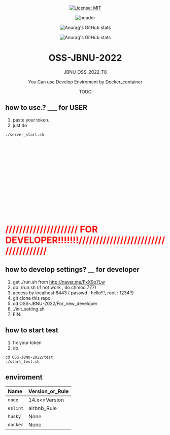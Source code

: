 <div align=center>
 
[![License: MIT](https://img.shields.io/badge/License-MIT-yellow.svg)](https://opensource.org/licenses/MIT)

![header](https://capsule-render.vercel.app/api?type=wave&color=auto&height=300&section=header&text=OSS-%20JBNU-%202022&fontSize=90)

![Anurag's GitHub stats](https://github-readme-stats.vercel.app/api?username=raichal2000&show_icons=true&theme=radical)
 
![Anurag's GitHub stats](https://github-readme-stats.vercel.app/api?username=hyun4325&show_icons=true&theme=radical)

 # OSS-JBNU-2022
JBNU_OSS_2022_T8

You Can use Develop Enviroment by Docker_container

TODO
 </div>
 
## how to use.? ___ for USER
 1. paste your token. 
 2. just do
```
./server_start.sh
```


<br/> <br/> <br/> <br/> <br/><br/> <br/> <br/> <br/> <br/> <br/> <br/> <br/> 

# <span style = "color: red"> ///////////////////// FOR DEVELOPER!!!!!!!///////////////////////////////////// </span>



## how to develop settings? __ for developer
 1. get ./run.sh from http://naver.me/FxX9o7Lw
 2. do ./run.sh (if not work , do chmod 777)
 3. access by localhost:8443 ( passwd : hello!!!, root : 1234!!)
 4. git clone this repo.
 5. cd OSS-JBNU-2022/For_new_developer
 6. ./init_setting.sh
 7. FIN. 

## how to start test
 1. fix your token
 2. do.
```
cd OSS-JBNU-2022/test
./start_test.sh
```

## enviroment
|**Name**|**Version_or_Rule**
|:-|:-|
|`node`|14.x<=Version|
|`eslint`|airbnb_Rule|
|`husky`|None|
|`docker`|None|


